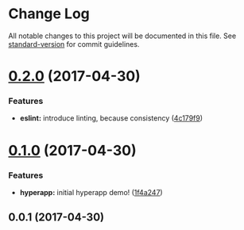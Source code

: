 # Change Log

All notable changes to this project will be documented in this file. See [standard-version](https://github.com/conventional-changelog/standard-version) for commit guidelines.

<a name="0.2.0"></a>
# [0.2.0](https://github.com/Rob-pw/spee.ch/compare/v0.1.0...v0.2.0) (2017-04-30)


### Features

* **eslint:** introduce linting, because consistency ([4c179f9](https://github.com/Rob-pw/spee.ch/commit/4c179f9))



<a name="0.1.0"></a>
# [0.1.0](https://github.com/Rob-pw/spee.ch/compare/v0.0.1...v0.1.0) (2017-04-30)


### Features

* **hyperapp:** initial hyperapp demo! ([1f4a247](https://github.com/Rob-pw/spee.ch/commit/1f4a247))



<a name="0.0.1"></a>
## 0.0.1 (2017-04-30)
